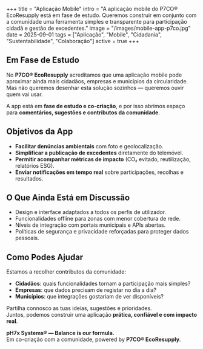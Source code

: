 +++
title = "Aplicação Mobile"
intro = "A aplicação mobile do P7CO® EcoResupply está em fase de estudo. Queremos construir em conjunto com a comunidade uma ferramenta simples e transparente para participação cidadã e gestão de excedentes."
image = "/images/mobile-app-p7co.jpg"
date = 2025-09-01
tags = ["Aplicação", "Mobile", "Cidadania", "Sustentabilidade", "Colaboração"]
active = true
+++

## Em Fase de Estudo
No **P7CO® EcoResupply** acreditamos que uma aplicação mobile pode aproximar ainda mais cidadãos, empresas e municípios da circularidade.  
Mas não queremos desenhar esta solução sozinhos — queremos ouvir quem vai usar.  

A app está em **fase de estudo e co-criação**, e por isso abrimos espaço para **comentários, sugestões e contributos da comunidade**.

## Objetivos da App
- **Facilitar denúncias ambientais** com foto e geolocalização.  
- **Simplificar a publicação de excedentes** diretamente do telemóvel.  
- **Permitir acompanhar métricas de impacto** (CO₂ evitado, reutilização, relatórios ESG).  
- **Enviar notificações em tempo real** sobre participações, recolhas e resultados.  

## O Que Ainda Está em Discussão
- Design e interface adaptados a todos os perfis de utilizador.  
- Funcionalidades offline para zonas com menor cobertura de rede.  
- Níveis de integração com portais municipais e APIs abertas.  
- Políticas de segurança e privacidade reforçadas para proteger dados pessoais.  

## Como Podes Ajudar
Estamos a recolher contributos da comunidade:  
- **Cidadãos**: quais funcionalidades tornam a participação mais simples?  
- **Empresas**: que dados precisam de registar no dia a dia?  
- **Municípios**: que integrações gostariam de ver disponíveis?  

Partilha connosco as tuas ideias, sugestões e prioridades.  
Juntos, podemos construir uma aplicação **prática, confiável e com impacto real**.  

**pH7x Systems® — Balance is our formula.**  
Em co-criação com a comunidade, powered by **P7CO® EcoResupply**.
